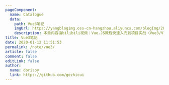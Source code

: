 ```yaml
---
pageComponent:
  name: Catalogue
  data:
    path: Vue3笔记
    imgUrl: https://yangblogimg.oss-cn-hangzhou.aliyuncs.com/blogImg/20220516170629.png
    description: 本章内容由bilibili视频：Vue.JS教程快速入门到项目实战（Vue3/VueJS技术详解）总结而来。来源：<a href='https://www.bilibili.com/video/BV1ra4y1H7ih?p=1' target='_blank'>Vue.JS教程快速入门到项目实战（Vue3/VueJS技术详解）</a>
title: Vue3笔记
date: 2020-01-12 11:51:53
permalink: /note/vue3/
article: false
comment: false
editLink: false
author:
  name: dorisoy
  link: https://github.com/gezhicui
---
```

